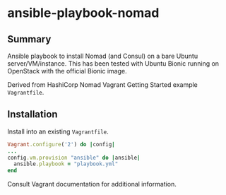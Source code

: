 # ansible-playbook-nomad

## Summary

Ansible playbook to install Nomad (and Consul) on a bare Ubuntu server/VM/instance. This has been tested with Ubuntu Bionic running on OpenStack with the official Bionic image.

Derived from HashiCorp Nomad Vagrant Getting Started example `Vagrantfile`.

## Installation

Install into an existing `Vagrantfile`.

```ruby
Vagrant.configure('2') do |config|
...
config.vm.provision "ansible" do |ansible|
  ansible.playbook = "playbook.yml"
end
```

Consult Vagrant documentation for additional information.
